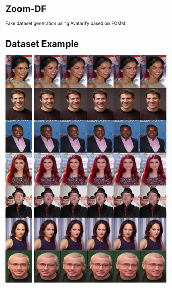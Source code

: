 # Zoom-DF

Fake dataset generation using Avatarify based on FOMM.

# Dataset Example

![example](./figure/zoomdf.png)